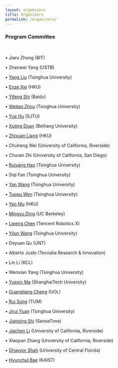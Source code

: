 ```yaml
---
layout: organizers
title: Organizers
permalink: /organizers/
---
```


### Program Committee
&nbsp;
<div class="grid">
    <div class="gridcom-item">
        <div><p><span>&#8226;&nbsp;</span>Jiaru Zhong (BIT)</p></div>
        <div><p><span>&#8226;&nbsp;</span>Zhenwei Yang (USTB)</p></div>
        <div><p><span>&#8226;&nbsp;</span><a href="https://sites.google.com/site/yangliuveronica/">Yang Liu</a> (Tsinghua University)</p></div>
        <div><p><span>&#8226;&nbsp;</span><a href="https://xieenze.github.io/">Enze Xie</a> (HKU)</p></div>
        <div><p><span>&#8226;&nbsp;</span><a href="https://scholar.google.com/citations?user=KlHuj2QAAAAJ&hl">Yifeng Shi</a> (Baidu)</p></div>
        <div><p><span>&#8226;&nbsp;</span><a href="https://scholar.google.com/citations?user=1H5PwZkAAAAJ&hl">Weitao Zhou</a> (Tsinghua University)</p></div>
        <div><p><span>&#8226;&nbsp;</span><a href="https://phyllish.github.io/">Yue Hu</a> (SJTU)</p></div>
        <div><p><span>&#8226;&nbsp;</span><a href="https://shi.buaa.edu.cn/duanxuting/zh_CN/index.htm">Xuting Duan</a> (Beihang University)</p></div>
        <div><p><span>&#8226;&nbsp;</span><a href="https://liang-zx.github.io/">Zhixuan Liang</a> (HKU)</p></div>
        <div><p><span>&#8226;&nbsp;</span>Chuheng Wei (University of California, Riverside)</p></div>
        <div><p><span>&#8226;&nbsp;</span>Churan Zhi (University of California, San Diego)</p></div>
    </div>
    <div class="gridcom-item">
        <div><p><span>&#8226;&nbsp;</span><a href="https://ry-hao.top/">Ruiyang Hao</a> (Tsinghua University)</p></div>
        <div><p><span>&#8226;&nbsp;</span>Siqi Fan (Tsinghua University)</p></div>
        <div><p><span>&#8226;&nbsp;</span><a href="https://yanwang202199.github.io/">Yan Wang</a> (Tsinghua University)</p></div>
        <div><p><span>&#8226;&nbsp;</span><a href="https://scholar.google.com/citations?user=3qK1cZMAAAAJ&hl">Tuopu Wen</a> (Tsinghua University)</p></div>
        <div><p><span>&#8226;&nbsp;</span><a href="https://yaomarkmu.github.io/">Yao Mu</a> (HKU)</p></div>
        <div><p><span>&#8226;&nbsp;</span><a href="https://dingmyu.github.io/">Mingyu Ding</a> (UC Berkeley)</p></div>
        <div><p><span>&#8226;&nbsp;</span><a href="https://ieeexplore.ieee.org/author/37086579788">Lipeng Chen</a> (Tencent Robotics X)</p></div>
        <div><p><span>&#8226;&nbsp;</span><a href="https://scholar.google.com.hk/citations?hl=en&user=nUyTDosAAAAJ&view_op=list_works&sortby=pubdate">Yilun Wang</a> (Tsinghua University)</p></div>
        <div><p><span>&#8226;&nbsp;</span>Deyuan Qu (UNT)</p></div>
        <div><p><span>&#8226;&nbsp;</span>Alberto Justo (Tecnalia Research & Innovation)</p></div>
        <div><p><span>&#8226;&nbsp;</span>Lin Li (KCL)</p></div>
    </div>
    <div class="gridcom-item">
        <div><p><span>&#8226;&nbsp;</span>Wenxian Yang (Tsinghua University)</p></div>
        <div><p><span>&#8226;&nbsp;</span><a href="https://yuexinma.me/">Yuexin Ma</a> (ShanghaiTech University)</p></div>
        <div><p><span>&#8226;&nbsp;</span><a href="https://sites.google.com/view/guangliangcheng">Guangliang Cheng</a> (UOL)</p></div>
        <div><p><span>&#8226;&nbsp;</span><a href="https://rruisong.github.io">Rui Song</a> (TUM)</p></div>
        <div><p><span>&#8226;&nbsp;</span><a href="https://air.tsinghua.edu.cn/en/info/1012/1219.htm">Jirui Yuan</a> (Tsinghua University)</p></div>
        <div><p><span>&#8226;&nbsp;</span><a href="https://shijianping.me/">Jianping Shi</a> (SenseTime)</p></div>
        <div><p><span>&#8226;&nbsp;</span><a href="https://jiachenli94.github.io/">Jiachen Li</a> (University of California, Riverside)</p></div>
        <div><p><span>&#8226;&nbsp;</span>Xiaopan Zhang (University of California, Riverside)</p></div>
        <div><p><span>&#8226;&nbsp;</span><a href="https://www.linkedin.com/in/ghayoor-shah/">Ghayoor Shah</a> (University of Central Florida)</p></div>
        <div><p><span>&#8226;&nbsp;</span><a href="https://www.linkedin.com/in/hyunchul-bae-a25a17314/">Hyunchul Bae</a> (KAIST)</p></div>
    </div>
</div>

